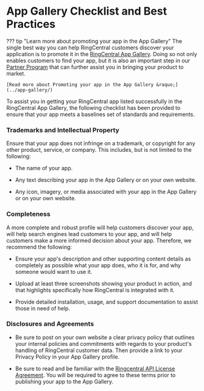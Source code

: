 # App Gallery Checklist and Best Practices

??? tip "Learn more about promoting your app in the App Gallery"
    The single best way you can help RingCentral customers discover your application is to promote it in the [RingCentral App Gallery](https://www.ringcentral.com/apps/). Doing so not only enables customers to find your app, but it is also an important step in our [Partner Program](https://www.ringcentral.com/partner/isv) that can further assist you in bringing your product to market.

    [Read more about Promoting your app in the App Gallery &raquo;](../app-gallery/)

To assist you in getting your RingCentral app listed successfully in the RingCentral App Gallery, the following checklist has been provided to ensure that your app meets a baselines set of standards and requirements.

### Trademarks and Intellectual Property

Ensure that your app does not infringe on a trademark, or copyright for any other product, service, or company. This includes, but is not limited to the following:

* The name of your app.

* Any text describing your app in the App Gallery or on your own website.

* Any icon, imagery, or media associated with your app in the App Gallery or on your own website.

### Completeness

A more complete and robust profile will help customers discover your app, will help search engines lead customers to your app, and will help customers make a more informed decision about your app. Therefore, we recommend the following:

* Ensure your app's description and other supporting content details as completely as possible what your app does, who it is for, and why someone would want to use it.

* Upload at least three screenshots showing your product in action, and that highlights specifically how RingCentral is integrated with it.

* Provide detailed installation, usage, and support documentation to assist those in need of help.

### Disclosures and Agreements

* Be sure to post on your own website a clear privacy policy that outlines your internal policies and commitments with regards to your product's handling of RingCentral customer data. Then provide a link to your Privacy Policy in your App Gallery profile.

* Be sure to read and be familiar with the [Ringcentral API License Agreement](https://www.ringcentral.com/legal/apilitos). You will be required to agree to these terms prior to publishing your app to the App Gallery. 
